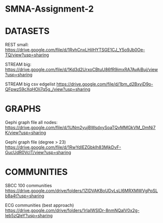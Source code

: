 # SMNA-Assignment-2

# DATASETS 

REST small:
https://drive.google.com/file/d/1RvhCnxLHilHYTSGE1CJ_Y5o9Jb0Oe-TQ/view?usp=sharing

STREAM big:
https://drive.google.com/file/d/1Kd3d2UrxoCBtuU86fR9imxRA7AvAiBuj/view?usp=sharing

STREAM big csv edgelist
https://drive.google.com/file/d/1bm_d2BxyiD9o-QFpwz59cXqHOli7q5g_/view?usp=sharing

# GRAPHS

Gephi graph file all nodes:
https://drive.google.com/file/d/1UNm2yujBWsdxySoaTQvMMGkVM_DmNi7K/view?usp=sharing

Gephi graph file (degree > 23)
https://drive.google.com/file/d/1RwYdIEZGbklh83MjkDvF-GucUdR0VclT/view?usp=sharing

# COMMUNITIES
SBCC 100 communities
https://drive.google.com/drive/folders/1ZlDVAKBoUDvLsLI6MRXMWVgPpSLb8a4t?usp=sharing

ECG communities (best approach)
https://drive.google.com/drive/folders/1rIaIWSIDr-8nmNQaIV0x2g-leb5zQleY?usp=sharing
